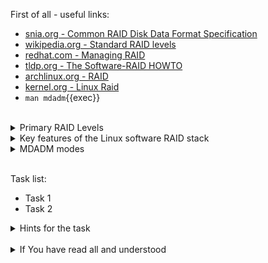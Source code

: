 First of all - useful links:

- [snia.org - Common RAID Disk Data Format Specification](https://www.snia.org/sites/default/files/SNIA_DDF_Technical_Position_v2.0.pdf)
- [wikipedia.org - Standard RAID levels](https://en.wikipedia.org/wiki/Standard_RAID_levels)
- [redhat.com - Managing RAID](https://access.redhat.com/documentation/en-us/red_hat_enterprise_linux/9/html/managing_storage_devices/managing-raid_managing-storage-devices)
- [tldp.org - The Software-RAID HOWTO](https://tldp.org/HOWTO/html_single/Software-RAID-HOWTO/)
- [archlinux.org - RAID](https://wiki.archlinux.org/title/RAID)
- [kernel.org - Linux Raid](https://raid.wiki.kernel.org/index.php/Linux_Raid)
- `man mdadm`{{exec}}
<br>
<details><summary>Primary RAID Levels</summary>
<pre>
  <strong>RAID-0</strong> - Striped array with no parity
  <strong>RAID-1</strong> - Mirrored array
  <strong>RAID-3</strong> - Striped array with non-rotating parity, optimized for long, singlethreaded transfers
  <strong>RAID-4</strong> - Striped array with non-rotating parity, optimized for short, multithreaded transfers
  <strong>RAID-5</strong> - Striped array with rotating parity, optimized for short, multi-threaded transfers
  <strong>RAID-6</strong> - Similar to RAID-5, but with dual rotating parity physical disks, tolerating two physical disk failures
  <br>
  <strong>MDF RAID</strong> - Multi disk Failure RAID. Similar to RAID-6, but supporting more than two physical disk failures
  <strong>RAID-1E</strong> - >2 disk RAID-1, similar to RAID-10 but with striping integrated intoarray=
  <strong>Concatenation</strong> - Physical disks combined head to tail
  <strong>RAID-5E</strong> - RAID-5 with hot space at end each extent
  <strong>RAID-5EE</strong> - RAID-5 with hot space integrated into each extent
  <strong>RAID-5R</strong> - RAID-5 with parity rotated after a configured number of stripes 
</pre>
</details>
<details><summary>Key features of the Linux software RAID stack</summary>
<pre>
  - Multithreaded design
  - Portability of arrays between Linux machines without reconstruction
  - Backgrounded array reconstruction using idle system resources
  - Hot-swap drive support
  - Automatic CPU detection to take advantage of certain CPU features such as streaming Single Instruction Multiple Data (SIMD) support.
  - Automatic correction of bad sectors on disks in an array.
  - Regular consistency checks of RAID data to ensure the health of the array.
  - Proactive monitoring of arrays with email alerts sent to a designated email address on important events.
  - Write-intent bitmaps, which drastically increase the speed of resync events by allowing the kernel to know precisely which portions of a disk need to be resynced instead of having to resync the entire array after a system crash.
</pre>
</details>
<details><summary>MDADM modes</summary>
<pre>
  <strong>Assemble</strong> - Assemble  the  components  of a previously created array into an active array.
  <strong>Build</strong>    - Build an array that doesn't have per-device metadata (superblocks). 
  <strong>Create</strong>   - Create a new array with per-device metadata (superblocks).
  <strong>Follow or Monitor</strong> - Monitor one or more md devices and act on any state changes.
  <strong>Grow</strong>     - Grow (or shrink) an array, or otherwise reshape it in some way.
  <strong>Incremental Assembly</strong> - Add  a  single device to an appropriate array.
  <strong>Manage</strong>   - This is for doing things to specific components of an array such as adding new spares and removing faulty devices.
  <strong>Misc</strong>     - This  is an 'everything else' mode that supports operations on active arrays, operations on component devices such as erasing old superblocks, operations.
  <strong>Auto-detect</strong> - This mode does not act on a specific device or array, but rather it requests the Linux Kernel to activate any auto-detected arrays.
</pre>
</details>
<br>

Task list:
- Task 1
- Task 2

<details><summary>Hints for the task</summary>
<pre>
<strong>Task 1:</strong>
  $ cmd1
  $ echo ${string:7:3}
<br>
<strong>Task 2:</strong>
  $ echo ${#string}
  $ string=
</pre>
</details>
<br>
<details><summary>If You have read all and understood</summary>
<pre>
`touch IReadAllAndUndnderstood`{{exec}}
</pre>
